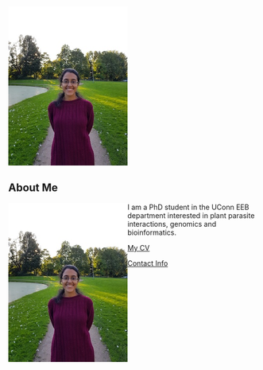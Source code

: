 ![Image of Vidya](images/headshot.jpg "Vidya")


## About Me
<img align="left" src="images/headshot.jpg"> 
I am a PhD student in the UConn EEB department
interested in plant parasite interactions, genomics and bioinformatics.

[My CV](PDFs/cv.pdf)

[Contact Info](contact-info.html)


